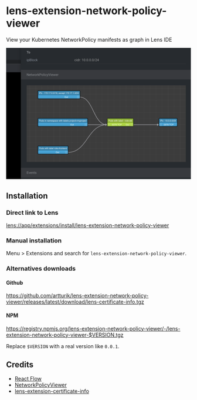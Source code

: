 # lens-extension-network-policy-viewer

View your Kubernetes NetworkPolicy manifests as graph in Lens IDE

![NetworkPolicy view in Lend IDE](docs/screenshot.png)

## Installation

### Direct link to Lens

[lens://app/extensions/install/lens-extension-network-policy-viewer](lens://app/extensions/install/lens-extension-network-policy-viewer)

### Manual installation

Menu > Extensions and search for `lens-extension-network-policy-viewer`.

### Alternatives downloads

#### Github
https://github.com/artturik/lens-extension-network-policy-viewer/releases/latest/download/lens-certificate-info.tgz

#### NPM

https://registry.npmjs.org/lens-extension-network-policy-viewer/-/lens-extension-network-policy-viewer-$VERSION.tgz

Replace `$VERSION` with a real version like `0.0.1`.

## Credits

* [React Flow](https://github.com/wbkd/react-flow)
* [NetworkPolicyViewer](https://github.com/artturik/network-policy-viewer)
* [lens-extension-certificate-info](https://github.com/jkroepke/lens-extension-certificate-info)
